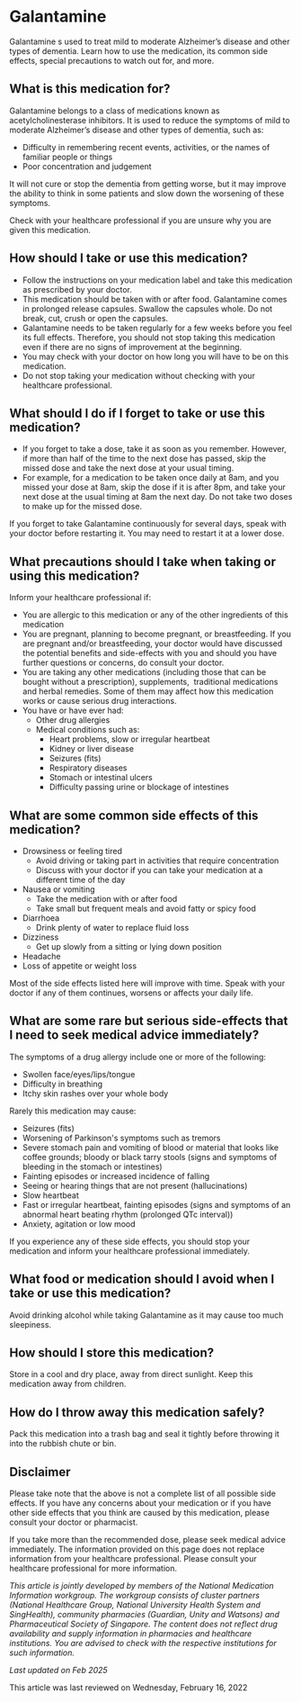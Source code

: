 # Galantamine

Galantamine s used to treat mild to moderate Alzheimer’s disease and other types of dementia. Learn how to use the medication, its common side effects, special precautions to watch out for, and more.

What is this medication for?
----------------------------

Galantamine belongs to a class of medications known as acetylcholinesterase inhibitors. It is used to reduce the symptoms of mild to moderate Alzheimer’s disease and other types of dementia, such as:

* Difficulty in remembering recent events, activities, or the names of familiar people or things
* Poor concentration and judgement

It will not cure or stop the dementia from getting worse, but it may improve the ability to think in some patients and slow down the worsening of these symptoms.

Check with your healthcare professional if you are unsure why you are given this medication.

How should I take or use this medication?
-----------------------------------------

* Follow the instructions on your medication label and take this medication as prescribed by your doctor.
* This medication should be taken with or after food. Galantamine comes in prolonged release capsules. Swallow the capsules whole. Do not break, cut, crush or open the capsules.
* Galantamine needs to be taken regularly for a few weeks before you feel its full effects. Therefore, you should not stop taking this medication even if there are no signs of improvement at the beginning.
* You may check with your doctor on how long you will have to be on this medication.
* Do not stop taking your medication without checking with your healthcare professional.

What should I do if I forget to take or use this medication?
------------------------------------------------------------

* If you forget to take a dose, take it as soon as you remember. However, if more than half of the time to the next dose has passed, skip the missed dose and take the next dose at your usual timing.
* For example, for a medication to be taken once daily at 8am, and you missed your dose at 8am, skip the dose if it is after 8pm, and take your next dose at the usual timing at 8am the next day. Do not take two doses to make up for the missed dose.

If you forget to take Galantamine continuously for several days, speak with your doctor before restarting it. You may need to restart it at a lower dose.

What precautions should I take when taking or using this medication?
--------------------------------------------------------------------

Inform your healthcare professional if: 

* You are allergic to this medication or any of the other ingredients of this medication
* You are pregnant, planning to become pregnant, or breastfeeding. If you are pregnant and/or breastfeeding, your doctor would have discussed the potential benefits and side-effects with you and should you have further questions or concerns, do consult your doctor.
* You are taking any other medications (including those that can be bought without a prescription), supplements,  traditional medications and herbal remedies. Some of them may affect how this medication works or cause serious drug interactions.
* You have or have ever had:
  + Other drug allergies
  + Medical conditions such as:
    - Heart problems, slow or irregular heartbeat
    - Kidney or liver disease
    - Seizures (fits)
    - Respiratory diseases
    - Stomach or intestinal ulcers
    - Difficulty passing urine or blockage of intestines

What are some common side effects of this medication?
-----------------------------------------------------

* Drowsiness or feeling tired
  + Avoid driving or taking part in activities that require concentration
  + Discuss with your doctor if you can take your medication at a different time of the day
* Nausea or vomiting 
  + Take the medication with or after food
  + Take small but frequent meals and avoid fatty or spicy food
* Diarrhoea
  + Drink plenty of water to replace fluid loss
* Dizziness
  + Get up slowly from a sitting or lying down position
* Headache
* Loss of appetite or weight loss

Most of the side effects listed here will improve with time. Speak with your doctor if any of them continues, worsens or affects your daily life.

What are some rare but serious side-effects that I need to seek medical advice immediately?
-------------------------------------------------------------------------------------------

The symptoms of a drug allergy include one or more of the following: 

* Swollen face/eyes/lips/tongue
* Difficulty in breathing
* Itchy skin rashes over your whole body

Rarely this medication may cause:

* Seizures (fits)
* Worsening of Parkinson's symptoms such as tremors
* Severe stomach pain and vomiting of blood or material that looks like coffee grounds; bloody or black tarry stools (signs and symptoms of bleeding in the stomach or intestines)
* Fainting episodes or increased incidence of falling
* Seeing or hearing things that are not present (hallucinations)
* Slow heartbeat
* Fast or irregular heartbeat, fainting episodes (signs and symptoms of an abnormal heart beating rhythm (prolonged QTc interval))
* Anxiety, agitation or low mood

If you experience any of these side effects, you should stop your medication and inform your healthcare professional immediately.

What food or medication should I avoid when I take or use this medication?
--------------------------------------------------------------------------

Avoid drinking alcohol while taking Galantamine as it may cause too much sleepiness.

How should I store this medication?
-----------------------------------

Store in a cool and dry place, away from direct sunlight. Keep this medication away from children. 

How do I throw away this medication safely?
-------------------------------------------

Pack this medication into a trash bag and seal it tightly before throwing it into the rubbish chute or bin.

Disclaimer
----------

Please take note that the above is not a complete list of all possible side effects. If you have any concerns about your medication or if you have other side effects that you think are caused by this medication, please consult your doctor or pharmacist.

If you take more than the recommended dose, please seek medical advice immediately. The information provided on this page does not replace information from your healthcare professional. Please consult your healthcare professional for more information.

*This article is jointly developed by members of the National Medication Information workgroup. The workgroup consists of cluster partners (National Healthcare Group, National University Health System and SingHealth), community pharmacies (Guardian, Unity and Watsons) and Pharmaceutical Society of Singapore. The content does not reflect drug availability and supply information in pharmacies and healthcare institutions. You are advised to check with the respective institutions for such information.*

*Last updated on Feb 2025*

This article was last reviewed on
Wednesday, February 16, 2022